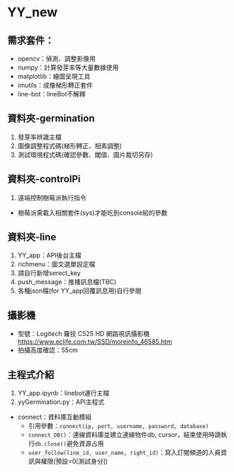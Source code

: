# YY_new
## 需求套件：
- opencv：偵測、調整影像用
- numpy：計算發芽率等大量數據使用
- matplotlib：繪圖呈現工具
- imutils：成像梯形轉正套件
- line-bot：lineBot不解釋

## 資料夾-germination
1. 發芽率辨識主檔
2. 圖像調整程式碼(梯形轉正、相素調整)
3. 測試環境程式碼(確認參數、閾值、圖片裁切另存)

## 資料夾-controlPi
1. 遠端控制樹莓派執行指令
  - 樹莓派需載入相關套件(sys)才能吃到console給的參數

## 資料夾-line
1. YY_app：API後台主檔
2. richmenu：圖文選單設定檔
3. 請自行新增serect_key
4. push_message：推播訊息檔(TBC)
5. 各種json檔(for YY_app回覆訊息用)自行參閱

## 攝影機
- 型號：Logitech 羅技 C525 HD 網路視訊攝影機 https://www.eclife.com.tw/SSD/moreinfo_46585.htm
- 拍攝高度確認：55cm


## 主程式介紹
1. YY_app.ipynb：linebot運行主檔
2. yyGermination.py：API主程式
  - connect：資料庫互動模組
    * 引用參數：```connect(ip, port, username, password, database)```
    * ```connect_DB()```：連線資料庫並建立連線物件db, cursor，結束使用時請執行```db.close()```避免資源占用
    * ```user_follow(line_id, user_name, right_id)```：寫入訂閱頻道的人員資訊與權限(預設=0[測試身分])
